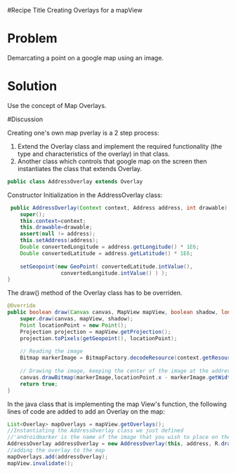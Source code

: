 #Recipe Title
Creating Overlays for a mapView

# Problem
Demarcating a point on a google map using an image.

# Solution
Use the concept of Map Overlays.

#Discussion

Creating one's own map pverlay is a 2 step process:
1. Extend the Overlay class and implement the required functionality (the type and characteristics of the overlay) in that class.
2. Another class which controls that google map on the screen then instantiates the class that extends Overlay. 

```java
public class AddressOverlay extends Overlay
```
 
 Constructor Initialization in the AddressOverlay class:

```java 
 public AddressOverlay(Context context, Address address, int drawable) {
    super();
    this.context=context;
    this.drawable=drawable;
    assert(null != address);
    this.setAddress(address);
    Double convertedLongitude = address.getLongitude() * 1E6;
    Double convertedLatitude = address.getLatitude() * 1E6;
    
    setGeopoint(new GeoPoint( convertedLatitude.intValue(),
			     convertedLongitude.intValue() ) );
}
```
 
 The draw() method of the Overlay class has to be overriden.
 
```java 
@Override
public boolean draw(Canvas canvas, MapView mapView, boolean shadow, long when) {
    super.draw(canvas, mapView, shadow);
    Point locationPoint = new Point();
    Projection projection = mapView.getProjection();
    projection.toPixels(getGeopoint(), locationPoint);
    
    // Reading the image
    Bitmap markerImage = BitmapFactory.decodeResource(context.getResources(), drawable);
    
    // Drawing the image, keeping the center of the image at the address's location
    canvas.drawBitmap(markerImage,locationPoint.x - markerImage.getWidth() / 2, locationPoint.y - markerImage.getHeight() / 2, null);
    return true;
}
```   

In the java class that is implementing the map View's function, the following lines of code are added to add an Overlay on the map:

```java
List<Overlay> mapOverlays = mapView.getOverlays();
//Instantiating the AddressOverlay class we just defined
//'androidmarker is the name of the image that you wish to place on the map
AddressOverlay addressOverlay = new AddressOverlay(this, address, R.drawable.androidmarker); 
//adding the overlay to the map
mapOverlays.add(addressOverlay);
mapView.invalidate();
```
